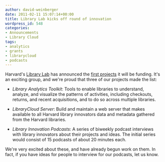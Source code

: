 ```yaml
---
author: david-weinberger
date: 2011-02-11 15:07:14+00:00
title: Library Lab kicks off round of innovation
wordpress_id: 548
categories:
- Announcements
- Library Cloud
tags:
- analytics
- grants
- librarycloud
- podcasts
---
```


Harvard's [Library Lab](http://osc.hul.harvard.edu/liblab) has announced the [first projects](http://osc.hul.harvard.edu/liblab/prop1) it will be funding. It's an exciting group, and we're proud that three of our projects made the list:




  * _Library Analytics Toolkit_: Tools to enable libraries to understand, analyze, and visualize the patterns of activities, including checkouts, returns, and recent acquisitions, and to do so across multiple libraries.



  * _LibraryCloud Server_: Build and maintain a web server that makes available to all Harvard library innovators data and metadata gathered from the Harvard libraries.



  * _Library Innovation Podcasts_: A series of biweekly podcast interviews with library innovators about their projects and ideas. The initial series would consist of 15 podcasts of about 20 minutes each.






We're very excited about these, and have already begun work on them. In fact, if you have ideas for people to interview for our podcasts, let us know.
